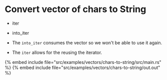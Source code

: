 # Convert vector of chars to String

* iter
* into_iter

* The `into_iter` consumes the vector so we won't be able to use it again.
* The `iter` allows for the reusing the iterator.


{% embed include file="src/examples/vectors/chars-to-string/src/main.rs" %}
{% embed include file="src/examples/vectors/chars-to-string/out.out" %}


